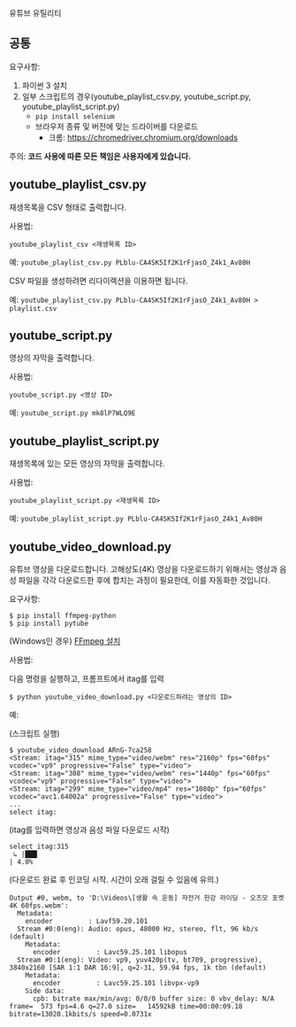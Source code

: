 유튜브 유틸리티

## 공통

요구사항:

1. 파이썬 3 설치
2. 일부 스크립트의 경우(youtube_playlist_csv.py, youtube_script.py, youtube_playlist_script.py)
   * `pip install selenium`
   * 브라우저 종류 및 버전에 맞는 드라이버를 다운로드
      - 크롬: https://chromedriver.chromium.org/downloads

주의: **코드 사용에 따른 모든 책임은 사용자에게 있습니다.**


## youtube_playlist_csv.py

재생목록을 CSV 형태로 출력합니다.

사용법:

```
youtube_playlist_csv <재생목록 ID>
```

예: `youtube_playlist_csv.py PLblu-CA4SK5If2K1rFjasO_Z4k1_Av80H`

CSV 파일을 생성하려면 리다이렉션을 이용하면 됩니다.

예: `youtube_playlist_csv.py PLblu-CA4SK5If2K1rFjasO_Z4k1_Av80H > playlist.csv`


## youtube_script.py

영상의 자막을 출력합니다.

사용법:

```
youtube_script.py <영상 ID>
```

예: `youtube_script.py mk8lP7WLQ9E`


## youtube_playlist_script.py

재생목록에 있는 모든 영상의 자막을 출력합니다.

사용법:

```
youtube_playlist_script.py <재생목록 ID>
```

예: `youtube_playlist_script.py PLblu-CA4SK5If2K1rFjasO_Z4k1_Av80H`


## youtube_video_download.py

유튜브 영상을 다운로드합니다. 고해상도(4K) 영상을 다운로드하기 위해서는 영상과 음성 파일을 각각 다운로드한 후에 합치는 과정이 필요한데, 이를 자동화한 것입니다.

요구사항:

```
$ pip install ffmpeg-python
$ pip install pytube
```

(Windows인 경우) [FFmpeg 설치](https://www.wikihow.com/Install-FFmpeg-on-Windows)

사용법:

다음 명령을 실행하고, 프롬프트에서 itag를 입력

```
$ python youtube_video_download.py <다운로드하려는 영상의 ID>
```

예:

(스크립트 실행)

```
$ youtube_video_download ARnG-7ca258
<Stream: itag="315" mime_type="video/webm" res="2160p" fps="60fps" vcodec="vp9" progressive="False" type="video">
<Stream: itag="308" mime_type="video/webm" res="1440p" fps="60fps" vcodec="vp9" progressive="False" type="video">
<Stream: itag="299" mime_type="video/mp4" res="1080p" fps="60fps" vcodec="avc1.64002a" progressive="False" type="video">
...
select itag:
```

(itag를 입력하면 영상과 음성 파일 다운로드 시작)

```
select itag:315
 ↳ |███                                                               | 4.0%
```

(다운로드 완료 후 인코딩 시작. 시간이 오래 걸릴 수 있음에 유의.)

```
Output #0, webm, to 'D:\Videos\[생활 속 운동] 자전거 한강 라이딩 - 오즈모 포켓 4K 60fps.webm':
  Metadata:
    encoder         : Lavf59.20.101
  Stream #0:0(eng): Audio: opus, 48000 Hz, stereo, flt, 96 kb/s (default)
    Metadata:
      encoder         : Lavc59.25.101 libopus
  Stream #0:1(eng): Video: vp9, yuv420p(tv, bt709, progressive), 3840x2160 [SAR 1:1 DAR 16:9], q=2-31, 59.94 fps, 1k tbn (default)
    Metadata:
      encoder         : Lavc59.25.101 libvpx-vp9
    Side data:
      cpb: bitrate max/min/avg: 0/0/0 buffer size: 0 vbv_delay: N/A
frame=  573 fps=4.6 q=27.0 size=   14592kB time=00:00:09.18 bitrate=13020.1kbits/s speed=0.0731x
```


